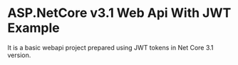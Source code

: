 # ASP.NetCore v3.1 Web Api With JWT Example
It is a basic webapi project prepared using JWT tokens in Net Core 3.1 version.
